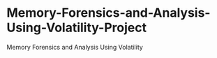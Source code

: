 # Memory-Forensics-and-Analysis-Using-Volatility-Project
Memory Forensics and Analysis Using Volatility
